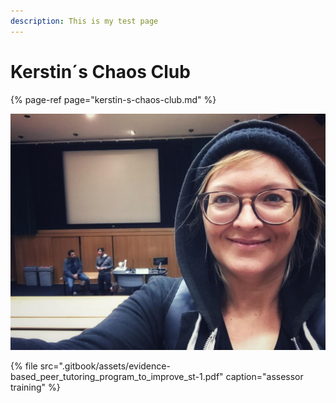 ```yaml
---
description: This is my test page
---
```


# Kerstin´s Chaos Club

{% page-ref page="kerstin-s-chaos-club.md" %}

![random pic](.gitbook/assets/foto.jpg)

{% file src=".gitbook/assets/evidence-based\_peer\_tutoring\_program\_to\_improve\_st-1.pdf" caption="assessor training" %}

